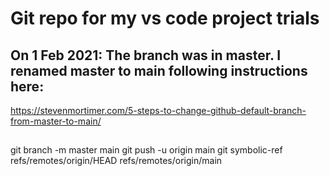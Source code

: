 # Git repo for my vs code project trials

## On 1 Feb 2021: The branch was in master. I renamed master to main following instructions here:
https://stevenmortimer.com/5-steps-to-change-github-default-branch-from-master-to-main/

## 
git branch -m master main
git push -u origin main
git symbolic-ref refs/remotes/origin/HEAD refs/remotes/origin/main
